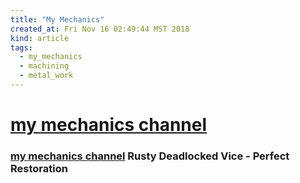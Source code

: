 ```yaml
---
title: "My Mechanics"
created_at: Fri Nov 16 02:49:44 MST 2018
kind: article
tags:
  - my_mechanics
  - machining
  - metal_work
---
```


<h1>
  <a href="https://www.youtube.com/channel/UCMrMVIBtqFW6O0-MWq26gqw/featured" target="_blank">my mechanics channel</a>
</h1>

<h3>
  <a href="https://www.youtube.com/watch?v=U2jNeObHnZY" target="_blank">my mechanics channel</a>
  Rusty Deadlocked Vice - Perfect Restoration
</h3>

<!--
html boilerplate fragments
<a href="" target="_blank"></a>
<a name=""></a>
<img src="" width="400px">
<ul>
  <li></li>
  <li><a href="" target="_blank"></a></li>
</ul>
<pre>
</pre>
<p style="margin-bottom: 2em;"></p>
<hr style="border: 0; height: 3px; background: #333; background-image: linear-gradient(to right, #ccc, #333, #ccc);">
<pre><code>
</code></pre>
<math xmlns='http://www.w3.org/1998/Math/MathML' display='block'>
</math>
:-->
